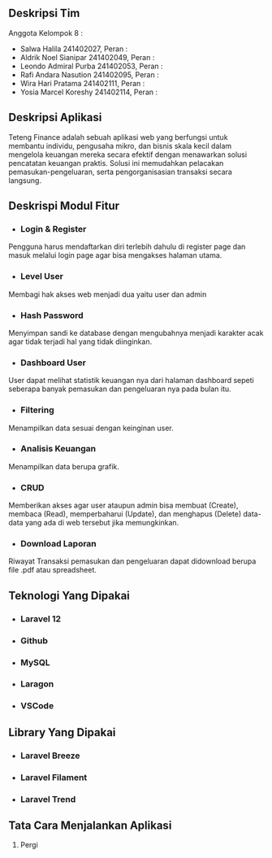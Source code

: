 ## Deskripsi Tim

Anggota Kelompok 8 :

- Salwa Halila 241402027, Peran :
- Aldrik Noel Sianipar 241402049, Peran :
- Leondo Admiral Purba 241402053, Peran :
- Rafi Andara Nasution 241402095, Peran :
- Wira Hari Pratama 241402111, Peran :
- Yosia Marcel Koreshy 241402114, Peran : 

## Deskripsi Aplikasi

Teteng Finance adalah sebuah aplikasi web yang berfungsi untuk membantu individu, pengusaha mikro, dan bisnis skala kecil dalam mengelola keuangan mereka secara efektif dengan menawarkan solusi pencatatan keuangan praktis. Solusi ini memudahkan pelacakan pemasukan-pengeluaran, serta pengorganisasian transaksi secara langsung.

## Deskrispi Modul Fitur

- ### Login & Register
Pengguna harus mendaftarkan diri terlebih dahulu di register page dan masuk melalui login page agar bisa mengakses halaman utama.
- ### Level User
Membagi hak akses web menjadi dua yaitu user dan admin
- ### Hash Password
Menyimpan sandi ke database dengan mengubahnya menjadi karakter acak agar tidak terjadi hal yang tidak diinginkan.
- ### Dashboard User
User dapat melihat statistik keuangan nya dari halaman dashboard sepeti seberapa banyak pemasukan dan pengeluaran nya pada bulan itu.
- ### Filtering
Menampilkan data sesuai dengan keinginan user.
- ### Analisis Keuangan
Menampilkan data berupa grafik.
- ### CRUD
Memberikan akses agar user ataupun admin bisa membuat (Create), membaca (Read), memperbaharui (Update), dan menghapus (Delete) data-data yang ada di web tersebut jika memungkinkan.
- ### Download Laporan 
Riwayat Transaksi pemasukan dan pengeluaran dapat didownload berupa file .pdf atau spreadsheet.

## Teknologi Yang Dipakai

- ### Laravel 12
- ### Github
- ### MySQL
- ### Laragon
- ### VSCode

## Library Yang Dipakai

- ### Laravel Breeze
- ### Laravel Filament
- ### Laravel Trend

## Tata Cara Menjalankan Aplikasi

1. Pergi 
